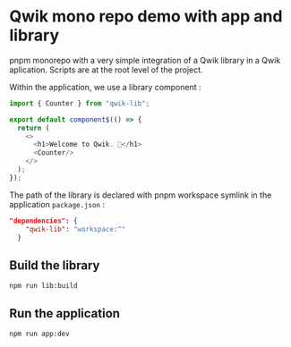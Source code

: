 # Qwik mono repo demo with app and library

pnpm monorepo with a very simple integration of a Qwik library in a Qwik aplication.
Scripts are at the root level of the project.

Within the application, we use a library component :

```typescript
import { Counter } from "qwik-lib";

export default component$(() => {
  return (
    <>
      <h1>Welcome to Qwik. 👋</h1>
      <Counter/>
    </>
  );
});
```

The path of the library is declared with pnpm workspace symlink in the application `package.json` :

```json
"dependencies": {
    "qwik-lib": "workspace:^"
  }
```


## Build the library

`npm run lib:build`

## Run the application

`npm run app:dev`